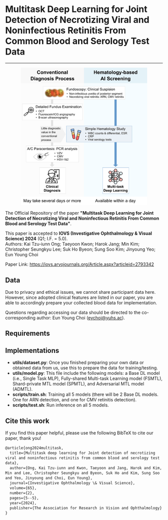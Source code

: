 # Multitask Deep Learning for Joint Detection of Necrotizing Viral and Noninfectious Retinitis From Common Blood and Serology Test Data

---

<p align="center">
  <img src="./image/overview_arn.png" width="80%" height="64%">
</p>

The Official Repository of the paper **"Multitask Deep Learning for Joint Detection of Necrotizing Viral and Noninfectious Retinitis From Common Blood and Serology Test Data"**.

This paper is accepted to **IOVS (Investigative Ophthalmology & Visual Science) 2024** (Q1; I.F. = 5.0).\
Authors: Kai Tzu-iunn Ong; Taeyoon Kwon; Harok Jang; Min Kim; Christopher Seungkyu Lee; Suk Ho Byeon; Sung Soo Kim; Jinyoung Yeo; Eun Young Choi

Paper Link: https://iovs.arvojournals.org/Article.aspx?articleid=2793342

## Data

Due to privacy and ethical issues, we cannot share participant data here.\
However, since adopted clinical features are listed in our paper, you are able to accordingly prepare your collected blood data for implementation.

Questions regarding accessing our data should be directed to the co-corresponding author: Eun Young Choi (eychoi@yuhs.ac).

## Requirements

## Implementations

- **utils/dataset.py**: Once you finished preparing your own data or obtained data from us, use this to prepare the data for training/testing.
- **utils/model.py**: This file include the following models: a Base DL model (i.e., Single Task MLP), Fully-shared Multi-task Learning model (FSMTL), Shard-private MTL model (SPMTL), and Adversarial MTL model (ADMTL).
- **scripts/train.sh**: Training all 5 models (there will be 2 Base DL models. One for ARN detection, and one for CMV retinitis detection).
- **scripts/test.sh**: Run inference on all 5 models.

## Cite this work

If you find this paper helpful, please use the following BibTeX to cite our paper, thank you!

```
@article{ong2024multitask,
  title={Multitask deep learning for Joint detection of necrotizing viral and noninfectious retinitis from common blood and serology test data},
  author={Ong, Kai Tzu-iunn and Kwon, Taeyoon and Jang, Harok and Kim, Min and Lee, Christopher Seungkyu and Byeon, Suk Ho and Kim, Sung Soo and Yeo, Jinyoung and Choi, Eun Young},
  journal={Investigative Ophthalmology \& Visual Science},
  volume={65},
  number={2},
  pages={5--5},
  year={2024},
  publisher={The Association for Research in Vision and Ophthalmology}
}
```
